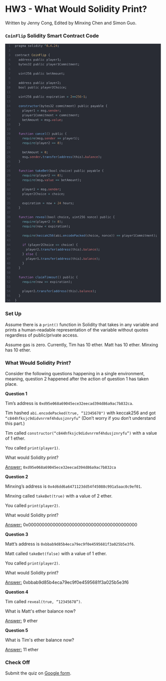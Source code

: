 
# HW3 - What Would Solidity Print?

Written by Jenny Cong, Edited by Minxing Chen and Simon Guo.



### `CoinFlip` Solidity Smart Contract Code 

![CoinFlip](./coinflip.png)



### Set Up

Assume there is a `print()` function in Solidity that takes in any variable and prints a human-readable representation of the variable without quotes regardless of public/private access. 

Assume gas is zero. Currently, Tim has 10 ether. Matt has 10 ether. Minxing has 10 ether. 



### What Would Solidity Print?

Consider the following questions happening in a single environment, meaning, question 2 happened after the action of question 1 has taken place.

**Question 1**

Tim’s address is `0xd95e068a69045ece32eecad394d86a9ac7b832ca`. 

Tim hashed `abi.encodePacked(true, “12345678")` with keccak256 and got `“c844hfksjc9didvnrrmf4hdusjznryfu”` (Don’t worry if you don’t understand this part.) 

Tim called `constructor(“c844hfksjc9didvnrrmf4hdusjznryfu”)` with a value of 1 ether. 

You called `print(player1)`. 

What would Solidity print?

<u>Answer:</u> `0xd95e068a69045ece32eecad394d86a9ac7b832ca`



**Question 2**

Minxing’s address is `0x4d6dd6a6471123dd54f45088c991a5aac0c9ef01`. 

Minxing called `takeBet(true)` with a value of 2 ether. 

You called `print(player2)`. 

What would Solidity print?

<u>Answer:</u> 0x0000000000000000000000000000000000000000



**Question 3**

Matt’s address is `0xbbab9d85b4eca79ec9f0e4595681f3a025b5e3f6`. 

Matt called `takeBet(false)` with a value of 1 ether. 

You called `print(player2)`. 

What would Solidity print?

<u>Answer:</u> 0xbbab9d85b4eca79ec9f0e4595681f3a025b5e3f6



**Question 4**

Tim called `reveal(true, “12345678”)`. 

What is Matt's ether balance now?

<u>Answer:</u> 9 ether



**Question 5**

What is Tim's ether balance now?

<u>Answer:</u> 11 ether





### Check Off

Submit the quiz on [Google form](https://docs.google.com/forms/d/e/1FAIpQLScFLnEo71COZ8mTXL5ZCMTAuzZDHNbTRWivbGE4lnkFkCdAoA/closedform).
